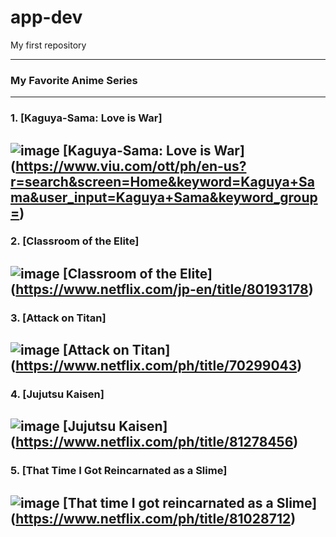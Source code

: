 # app-dev
My first repository

--- 
### My Favorite Anime Series
---
### 1. [Kaguya-Sama: Love is War]
![image](https://m.media-amazon.com/images/M/MV5BYjEwNjEwYzgtZGZkMy00MTBjLTg2MmYtNDk0MzY2NmU0MmNiXkEyXkFqcGdeQXVyMzgxODM4NjM@._V1_FMjpg_UX1000_.jpg)
[Kaguya-Sama: Love is War] (https://www.viu.com/ott/ph/en-us?r=search&screen=Home&keyword=Kaguya+Sama&user_input=Kaguya+Sama&keyword_group=)
---
### 2. [Classroom of the Elite]
![image](https://i.pinimg.com/originals/7d/4b/1b/7d4b1bd31b316c272d14f8215fd762e7.png)
[Classroom of the Elite] (https://www.netflix.com/jp-en/title/80193178)
---
### 3. [Attack on Titan]
![image](https://static.wikia.nocookie.net/shingekinokyojin/images/d/d8/Attack_on_Titan_Season_1.jpg/revision/latest/scale-to-width-down/1200?cb=20211005182832)
[Attack on Titan] (https://www.netflix.com/ph/title/70299043)
---
### 4. [Jujutsu Kaisen]
![image](https://images-cdn.ubuy.co.id/1155HLWU-japan-anime-manga-poster-jujutsu.jpg)
[Jujutsu Kaisen] (https://www.netflix.com/ph/title/81278456)
---
### 5. [That Time I Got Reincarnated as a Slime]
![image](https://static.wikia.nocookie.net/tensei-shitara-slime-datta-ken/images/d/db/Promo_visual.jpg/revision/latest?cb=20190603084236)
[That time I got reincarnated as a Slime] (https://www.netflix.com/ph/title/81028712)
---
